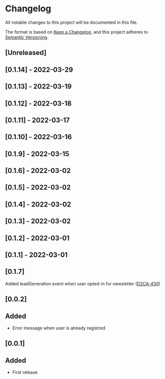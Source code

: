 # Changelog

All notable changes to this project will be documented in this file.

The format is based on [Keep a Changelog](https://keepachangelog.com/en/1.0.0/),
and this project adheres to [Semantic Versioning](https://semver.org/spec/v2.0.0.html).

## [Unreleased]

## [0.1.14] - 2022-03-29

## [0.1.13] - 2022-03-19

## [0.1.12] - 2022-03-18

## [0.1.11] - 2022-03-17

## [0.1.10] - 2022-03-16

## [0.1.9] - 2022-03-15

## [0.1.6] - 2022-03-02

## [0.1.5] - 2022-03-02

## [0.1.4] - 2022-03-02

## [0.1.3] - 2022-03-02

## [0.1.2] - 2022-03-01

## [0.1.1] - 2022-03-01

## [0.1.7]
Added leadGeneration event when user opted-in for newsletter ([D2CA-430](https://whirlpoolgtm.atlassian.net/browse/D2CA-430))

## [0.0.2]
## Added
- Error message when user is already registred
## [0.0.1]
## Added
- First release